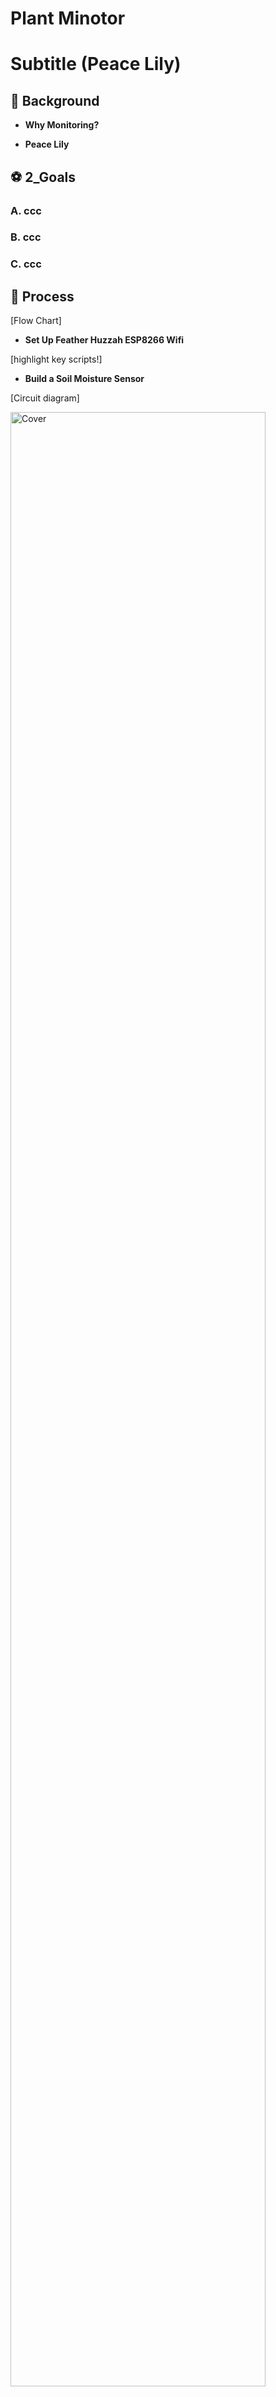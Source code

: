# Plant Minotor

# Subtitle (Peace Lily)

<!-- ## :closed_book: Table of Content
markdown: https://ithelp.ithome.com.tw/articles/10203758
icon: https://github.com/ikatyang/emoji-cheat-sheet#book-paper

    Table of Content
    1_
    2_
    3_
    4_
    5_
 -->
## :herb:  Background

- **Why Monitoring?**

- **Peace Lily**


## :soccer:  2_Goals

### A. ccc
### B. ccc
### C. ccc


## :rocket:  Process


[Flow Chart]



- **Set Up Feather Huzzah ESP8266 Wifi**

[highlight key scripts!]

- **Build a Soil Moisture Sensor**


[Circuit diagram]


<img src="https://user-images.githubusercontent.com/52306317/139733132-b2756297-6bf7-4328-a4ed-289d1a90525c.png" alt="Cover" width="90%"/>
<img src="https://user-images.githubusercontent.com/52306317/139733138-9d40d31d-51e7-4e33-a466-e937f463040f.png" alt="Cover" width="90%"/>



- **Publish Data to MQTT**

<img src="https://user-images.githubusercontent.com/52306317/139717087-7152ef0e-aeb5-4b2a-924e-cb1cc0cbe2de.jpg" alt="Cover" width="50%"/>
https://user-images.githubusercontent.com/52306317/139733302-c6410a47-c72a-4a7a-8e88-96486f9ce217.mp4
<!-- <video src="https://user-images.githubusercontent.com/52306317/139717019-878370eb-f470-4fd0-84df-83938561631a.mp4" type="video/mp4" width="40%"/> -->


- **Store data on a RPi gateway**
heeheheeheheeheheeheheeheheehe

<img src="https://user-images.githubusercontent.com/52306317/139720747-75fdc26d-a912-405e-b893-1261f16314bd.jpg" alt="Cover" width="50%"/>



- **Visualise time series data**

heeheheeheheeheheeheheehe

## :teddy_bear:  Next Step



## :christmas_tree:  Reference
